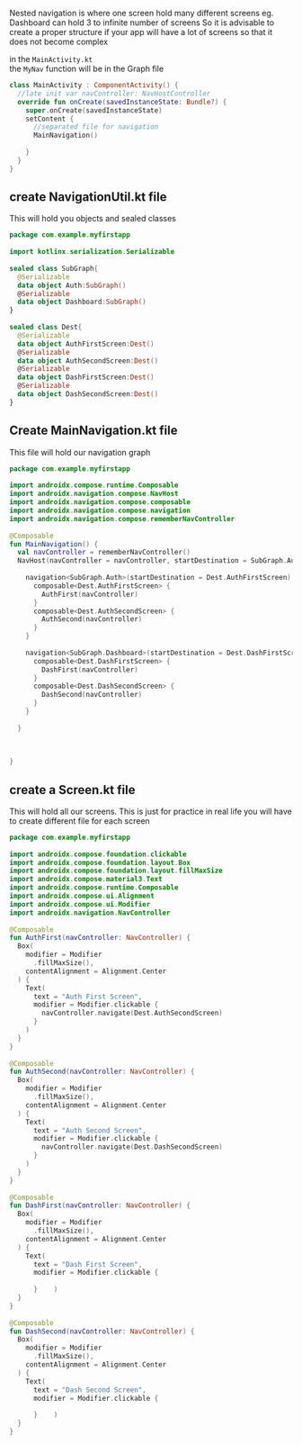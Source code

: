 
Nested navigation is where one screen hold many different screens eg. Dashboard can hold 3 to infinite number of screens
So it is advisable to create a proper structure if your app will have a lot of screens so that it does not become complex


in the `MainActivity.kt`  
	the `MyNav` function will be in the Graph file

```kotlin
class MainActivity : ComponentActivity() {  
  //late init var navController: NavHostController  
  override fun onCreate(savedInstanceState: Bundle?) {  
    super.onCreate(savedInstanceState)  
    setContent {  
      //separated file for navigation  
      MainNavigation() 
  
    }  
  }  
}
```



## create NavigationUtil.kt file

This will hold you objects and sealed classes

```kotlin
package com.example.myfirstapp  
  
import kotlinx.serialization.Serializable  
  
sealed class SubGraph{  
  @Serializable  
  data object Auth:SubGraph()  
  @Serializable  
  data object Dashboard:SubGraph()  
}  
  
sealed class Dest{  
  @Serializable  
  data object AuthFirstScreen:Dest()  
  @Serializable  
  data object AuthSecondScreen:Dest()  
  @Serializable  
  data object DashFirstScreen:Dest()  
  @Serializable  
  data object DashSecondScreen:Dest()  
}
```


## Create MainNavigation.kt file

This file will hold our navigation graph

```kotlin
package com.example.myfirstapp  
  
import androidx.compose.runtime.Composable  
import androidx.navigation.compose.NavHost  
import androidx.navigation.compose.composable  
import androidx.navigation.compose.navigation  
import androidx.navigation.compose.rememberNavController  
  
@Composable  
fun MainNavigation() {  
  val navController = rememberNavController()  
  NavHost(navController = navController, startDestination = SubGraph.Auth) {  
  
    navigation<SubGraph.Auth>(startDestination = Dest.AuthFirstScreen) {  
      composable<Dest.AuthFirstScreen> {  
        AuthFirst(navController)  
      }  
      composable<Dest.AuthSecondScreen> {  
        AuthSecond(navController)  
      }  
    }  
  
    navigation<SubGraph.Dashboard>(startDestination = Dest.DashFirstScreen){  
      composable<Dest.DashFirstScreen> {  
        DashFirst(navController)  
      }  
      composable<Dest.DashSecondScreen> {  
        DashSecond(navController)  
      }  
    }  
  
  }  
  
  
  
}
```


## create a Screen.kt file

This will hold all our screens. This is just for practice in real life you will have to create different file for each screen 


```kotlin
package com.example.myfirstapp  
  
import androidx.compose.foundation.clickable  
import androidx.compose.foundation.layout.Box  
import androidx.compose.foundation.layout.fillMaxSize  
import androidx.compose.material3.Text  
import androidx.compose.runtime.Composable  
import androidx.compose.ui.Alignment  
import androidx.compose.ui.Modifier  
import androidx.navigation.NavController  
  
@Composable  
fun AuthFirst(navController: NavController) {  
  Box(  
    modifier = Modifier  
      .fillMaxSize(),  
    contentAlignment = Alignment.Center  
  ) {  
    Text(  
      text = "Auth First Screen",  
      modifier = Modifier.clickable {  
        navController.navigate(Dest.AuthSecondScreen)  
      }  
    )  
  }  
}  
  
@Composable  
fun AuthSecond(navController: NavController) {  
  Box(  
    modifier = Modifier  
      .fillMaxSize(),  
    contentAlignment = Alignment.Center  
  ) {  
    Text(  
      text = "Auth Second Screen",  
      modifier = Modifier.clickable {  
        navController.navigate(Dest.DashSecondScreen)  
      }  
    )  
  }  
}  
  
@Composable  
fun DashFirst(navController: NavController) {  
  Box(  
    modifier = Modifier  
      .fillMaxSize(),  
    contentAlignment = Alignment.Center  
  ) {  
    Text(  
      text = "Dash First Screen",  
      modifier = Modifier.clickable {  
  
      }    )  
  }  
}  
  
@Composable  
fun DashSecond(navController: NavController) {  
  Box(  
    modifier = Modifier  
      .fillMaxSize(),  
    contentAlignment = Alignment.Center  
  ) {  
    Text(  
      text = "Dash Second Screen",  
      modifier = Modifier.clickable {  
  
      }    )  
  }  
}
```